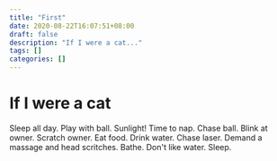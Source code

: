 ```yaml
---
title: "First"
date: 2020-08-22T16:07:51+08:00
draft: false
description: "If I were a cat..."
tags: []
categories: []
---
```


# If I were a cat

Sleep all day. Play with ball. Sunlight! Time to nap.
Chase ball. Blink at owner. Scratch owner.
Eat food. Drink water. Chase laser.
Demand a massage and head scritches.
Bathe. Don't like water.
Sleep.
